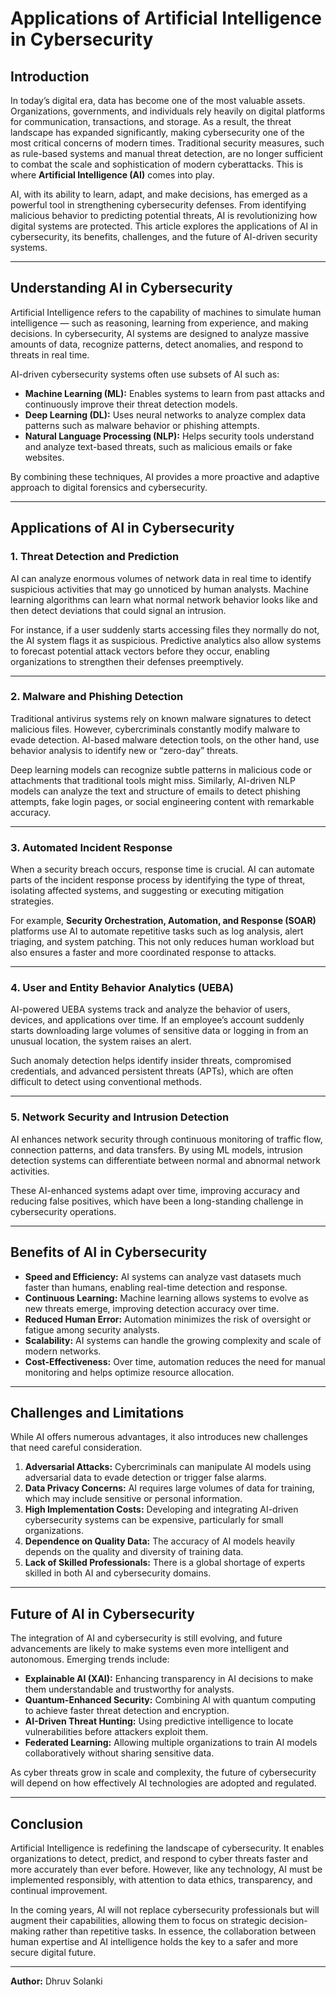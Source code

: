 # Applications of Artificial Intelligence in Cybersecurity

## Introduction

In today’s digital era, data has become one of the most valuable assets. Organizations, governments, and individuals rely heavily on digital platforms for communication, transactions, and storage. As a result, the threat landscape has expanded significantly, making cybersecurity one of the most critical concerns of modern times. Traditional security measures, such as rule-based systems and manual threat detection, are no longer sufficient to combat the scale and sophistication of modern cyberattacks. This is where **Artificial Intelligence (AI)** comes into play.

AI, with its ability to learn, adapt, and make decisions, has emerged as a powerful tool in strengthening cybersecurity defenses. From identifying malicious behavior to predicting potential threats, AI is revolutionizing how digital systems are protected. This article explores the applications of AI in cybersecurity, its benefits, challenges, and the future of AI-driven security systems.

---

## Understanding AI in Cybersecurity

Artificial Intelligence refers to the capability of machines to simulate human intelligence — such as reasoning, learning from experience, and making decisions. In cybersecurity, AI systems are designed to analyze massive amounts of data, recognize patterns, detect anomalies, and respond to threats in real time.

AI-driven cybersecurity systems often use subsets of AI such as:

- **Machine Learning (ML):** Enables systems to learn from past attacks and continuously improve their threat detection models.
- **Deep Learning (DL):** Uses neural networks to analyze complex data patterns such as malware behavior or phishing attempts.
- **Natural Language Processing (NLP):** Helps security tools understand and analyze text-based threats, such as malicious emails or fake websites.

By combining these techniques, AI provides a more proactive and adaptive approach to digital forensics and cybersecurity.

---

## Applications of AI in Cybersecurity

### 1. Threat Detection and Prediction

AI can analyze enormous volumes of network data in real time to identify suspicious activities that may go unnoticed by human analysts. Machine learning algorithms can learn what normal network behavior looks like and then detect deviations that could signal an intrusion.

For instance, if a user suddenly starts accessing files they normally do not, the AI system flags it as suspicious. Predictive analytics also allow systems to forecast potential attack vectors before they occur, enabling organizations to strengthen their defenses preemptively.

---

### 2. Malware and Phishing Detection

Traditional antivirus systems rely on known malware signatures to detect malicious files. However, cybercriminals constantly modify malware to evade detection. AI-based malware detection tools, on the other hand, use behavior analysis to identify new or “zero-day” threats.

Deep learning models can recognize subtle patterns in malicious code or attachments that traditional tools might miss. Similarly, AI-driven NLP models can analyze the text and structure of emails to detect phishing attempts, fake login pages, or social engineering content with remarkable accuracy.

---

### 3. Automated Incident Response

When a security breach occurs, response time is crucial. AI can automate parts of the incident response process by identifying the type of threat, isolating affected systems, and suggesting or executing mitigation strategies.

For example, **Security Orchestration, Automation, and Response (SOAR)** platforms use AI to automate repetitive tasks such as log analysis, alert triaging, and system patching. This not only reduces human workload but also ensures a faster and more coordinated response to attacks.

---

### 4. User and Entity Behavior Analytics (UEBA)

AI-powered UEBA systems track and analyze the behavior of users, devices, and applications over time. If an employee’s account suddenly starts downloading large volumes of sensitive data or logging in from an unusual location, the system raises an alert.

Such anomaly detection helps identify insider threats, compromised credentials, and advanced persistent threats (APTs), which are often difficult to detect using conventional methods.

---

### 5. Network Security and Intrusion Detection

AI enhances network security through continuous monitoring of traffic flow, connection patterns, and data transfers. By using ML models, intrusion detection systems can differentiate between normal and abnormal network activities.

These AI-enhanced systems adapt over time, improving accuracy and reducing false positives, which have been a long-standing challenge in cybersecurity operations.

---

## Benefits of AI in Cybersecurity

- **Speed and Efficiency:** AI systems can analyze vast datasets much faster than humans, enabling real-time detection and response.  
- **Continuous Learning:** Machine learning allows systems to evolve as new threats emerge, improving detection accuracy over time.  
- **Reduced Human Error:** Automation minimizes the risk of oversight or fatigue among security analysts.  
- **Scalability:** AI systems can handle the growing complexity and scale of modern networks.  
- **Cost-Effectiveness:** Over time, automation reduces the need for manual monitoring and helps optimize resource allocation.

---

## Challenges and Limitations

While AI offers numerous advantages, it also introduces new challenges that need careful consideration.

1. **Adversarial Attacks:** Cybercriminals can manipulate AI models using adversarial data to evade detection or trigger false alarms.  
2. **Data Privacy Concerns:** AI requires large volumes of data for training, which may include sensitive or personal information.  
3. **High Implementation Costs:** Developing and integrating AI-driven cybersecurity systems can be expensive, particularly for small organizations.  
4. **Dependence on Quality Data:** The accuracy of AI models heavily depends on the quality and diversity of training data.  
5. **Lack of Skilled Professionals:** There is a global shortage of experts skilled in both AI and cybersecurity domains.

---

## Future of AI in Cybersecurity

The integration of AI and cybersecurity is still evolving, and future advancements are likely to make systems even more intelligent and autonomous. Emerging trends include:

- **Explainable AI (XAI):** Enhancing transparency in AI decisions to make them understandable and trustworthy for analysts.  
- **Quantum-Enhanced Security:** Combining AI with quantum computing to achieve faster threat detection and encryption.  
- **AI-Driven Threat Hunting:** Using predictive intelligence to locate vulnerabilities before attackers exploit them.  
- **Federated Learning:** Allowing multiple organizations to train AI models collaboratively without sharing sensitive data.

As cyber threats grow in scale and complexity, the future of cybersecurity will depend on how effectively AI technologies are adopted and regulated.

---

## Conclusion

Artificial Intelligence is redefining the landscape of cybersecurity. It enables organizations to detect, predict, and respond to cyber threats faster and more accurately than ever before. However, like any technology, AI must be implemented responsibly, with attention to data ethics, transparency, and continual improvement.

In the coming years, AI will not replace cybersecurity professionals but will augment their capabilities, allowing them to focus on strategic decision-making rather than repetitive tasks. In essence, the collaboration between human expertise and AI intelligence holds the key to a safer and more secure digital future.

---

**Author:** Dhruv Solanki 

